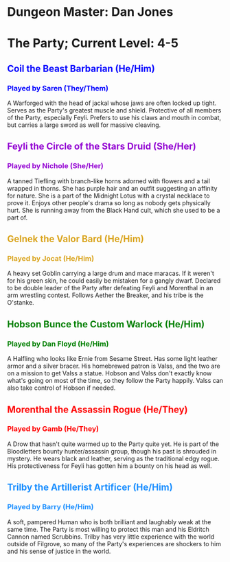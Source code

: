 # Dungeon Master: Dan Jones

# The Party; Current Level: 4-5
<span style="color:blue">

## Coil the Beast Barbarian (He/Him)

### Played by Saren (They/Them)
</span>
A Warforged with the head of jackal whose jaws are often locked up tight. Serves as the Party's greatest muscle and shield. Protective of all members of the Party, especially Feyli. Prefers to use his claws and mouth in combat, but carries a large sword as well for massive cleaving.
<span style="color:darkviolet">

## Feyli the Circle of the Stars Druid (She/Her)

### Played by Nichole (She/Her)
</span>
A tanned Tiefling with branch-like horns adorned with flowers and a tail wrapped in thorns. She has purple hair and an outfit suggesting an affinity for nature. She is a part of the Midnight Lotus with a crystal necklace to prove it. Enjoys other people's drama so long as nobody gets physically hurt. She is running away from the Black Hand cult, which she used to be a part of.
<span style="color:goldenrod">

## Gelnek the Valor Bard (He/Him)

### Played by Jocat (He/Him)
</span>
A heavy set Goblin carrying a large drum and mace maracas. If it weren't for his green skin, he could easily be mistaken for a gangly dwarf. Declared to be double leader of the Party after defeating Feyli and Morenthal in an arm wrestling contest. Follows Aether the Breaker, and his tribe is the O'stanke.
<span style="color:green">

## Hobson Bunce the Custom Warlock (He/Him)

### Played by Dan Floyd (He/Him)
</span>
A Halfling who looks like Ernie from Sesame Street. Has some light leather armor and a silver bracer. His homebrewed patron is Valss, and the two are on a mission to get Valss a statue. Hobson and Valss don't exactly know what's going on most of the time, so they follow the Party happily. Valss can also take control of Hobson if needed.
<span style="color:red">

## Morenthal the Assassin Rogue (He/They)

### Played by Gamb (He/They)
</span>
A Drow that hasn't quite warmed up to the Party quite yet. He is part of the Bloodletters bounty hunter/assassin group, though his past is shrouded in mystery. He wears black and leather, serving as the traditional edgy rogue. His protectiveness for Feyli has gotten him a bounty on his head as well.
<span style="color:dodgerblue">

## Trilby the Artillerist Artificer (He/Him)

### Played by Barry (He/Him)
</span>
A soft, pampered Human who is both brilliant and laughably weak at the same time. The Party is most willing to protect this man and his Eldritch Cannon named Scrubbins. Trilby has very little experience with the world outside of Filgrove, so many of the Party's experiences are shockers to him and his sense of justice in the world.
